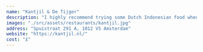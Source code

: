 ```yaml
---
name: "Kantjil & De Tijger"
description: "I highly recommend trying some Dutch Indonesian food when you’re visiting Amsterdam. Kantjil & de Tiger is an excellent restaurant to do this, located in the city centre. Go for the classic rijsttafel which consists of many side dishes served in small portions, accompanied by rice prepared in several different ways."
images: "./src/assets/restaurants/kantjil.jpg"
address: "Spuistraat 291 A, 1012 VS Amsterdam"
website: "https://kantjil.nl/"
cost: "£"
---
```

